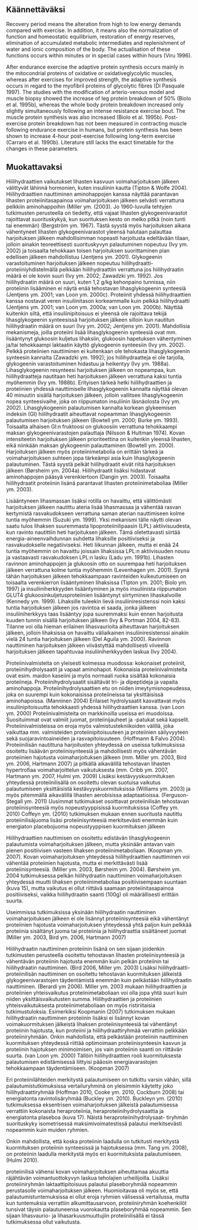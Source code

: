 ## Käännettäväksi ##

Recovery period means the alteration from high to low energy demands
compared with exercise. In addition, it means also the normalization of
function and homeostatic equilibrium, restoration of energy reserves,
elimination of accumulated metabolic intermediates and replenishment of
water and ionic composition of the body. The actualisation of these functions
occurs within minutes or in special cases within hours (Viru 1996).

After endurance exercise the adaptive protein
synthesis occurs mainly in the mitocondrial proteins of oxidative or oxidativeglycolytic muscles, whereas after exercises for improved strength, the adaptive
synthesis occurs in regard to the myofibril proteins of glycolytic fibres (Di
Pasquale 1997). The studies with the modification of arterio-venous model and
muscle biopsy showed the increase of leg protein breakdown of 50% (Biolo et
al. 1995b), whereas the whole body protein breakdown increased only slightly
simultaneously following an intense resistance exercise bout. The muscle
protein synthesis was also increased (Biolo et al. 1995b). Post-exercise protein 
breakdown has not been measured in contracting muscle following endurance
exercise in humans, but protein synthesis has been shown to increase 4-hour
post-exercise following long-term exercise (Carraro et al. 1990b). Literature still
lacks the exact timetable for the changes in these parameters.

## Muokattavaksi ##

Hiilihydraattien vaikutukset lihasten kasvuun voimaharjoituksen jälkeen välittyvät lähinnä hormonien, kuten insuliinin kautta (Tipton & Wolfe 2004). Hiilihydraattien nauttiminen aminohappojen kanssa näyttää parantavan lihasten proteiinitasapainoa voimaharjoituksen jälkeen selvästi verrattuna pelkkiin aminohappoihin (Miller ym. (2003). Jo
1960-luvulla tehtyjen tutkimusten perusteella on tiedetty, että vajaat lihasten glykogeenivarastot rajoittavat suorituskykyä, kun suorituksen kesto on melko pitkä (noin tunti
tai enemmän) (Bergström ym. 1967). Tästä syystä myös harjoituksen aikana vähentyneet lihasten glykogeenivarastot yleensä halutaan palauttaa harjoituksen jälkeen mahdollisimman nopeasti harjoitusta edeltävään tilaan, jolloin ainakin teoreettisesti suorituskyvyn palautuminen nopeutuu (Ivy ym. 2002) ja toisaalta tehokkaan toisen harjoituksen suorittaminen pian edellisen jälkeen mahdollistuu (Jentjens ym. 2001). Glykogeenin
varastoituminen harjoituksen jälkeen nopeutuu hiilihydraatti-proteiiniyhdistelmällä
pelkkään hiilihydraattiin verrattuna jos hiilihydraatin määrä ei ole kovin suuri (Ivy ym.
2002; Zawadzki ym. 1992). Jos hiilihydraatin määrä on suuri, kuten 1,2 g/kg kehonpaino tunnissa, niin proteiinin lisääminen ei näytä enää tehostavan lihasglykogeenin
synteesiä (Jentjens ym. 2001; van Loon ym. 2000c). Proteiinit yhdessä hiilihydraattien
kanssa nostavat veren insuliinitason korkeammalle kuin pelkkä hiilihydraatti (Jentjens
ym. 2001; van Loon ym. 2000a; van Loon ym. 2000b). Näyttää kuitenkin siltä, että
insuliinipitoisuus ei yleensä ole rajoittava tekijä lihasglykogeenin synteesissä harjoituksen jälkeen silloin kun nautitun hiilihydraatin määrä on suuri (Ivy ym. 2002; Jentjens
ym. 2001). Mahdollisia mekanismeja, joilla proteiini lisää lihasglykogeenin synteesiä
ovat mm. lisääntynyt glukoosin kuljetus lihaksiin, glukoosin hapetuksen vähentyminen 
ja/tai tehokkaampi laktaatin käyttö glykogeenin synteesiin (Ivy ym. 2002). Pelkkä proteiinien nauttiminen ei kuitenkaan ole tehokasta lihasglykogeenin synteesin kannalta
(Zawadzki ym. 1992); jos hiilihydraatteja ei ole tarjolla, glykogeenin varastoituminen
hidastuu ja heikentyy (Ivy ym. 1988a). Lihasglykogeenin resynteesi harjoituksen jälkeen on nopeampaa, kun hiilihydraatteja nautitaan heti harjoituksen jälkeen verrattuna
kaksi tuntia myöhemmin (Ivy ym. 1988b). Erityisen tärkeä hetki hiilihydraattien ja proteiinien yhdessä nauttimiselle lihasglykogeenin kannalta näyttää olevan 40 minuutin
sisällä harjoituksen jälkeen, jolloin vallitsee lihasglykogeenin nopea synteesivaihe, joka
on riippumaton insuliinin läsnäolosta (Ivy ym. 2002). Lihasglykogeenin palautumisen
kannalta korkean glykeemisen indeksin (GI) hiilihydraatit aiheuttavat nopeamman lihasglykogeenin palautumisen harjoituksen jälkeen (Bowtell ym. 2000; Burke ym.
1993). Toisaalta alhaisen GI:n fruktoosi on glukoosiin verrattuna tehokkaampi maksan
glykogeenivarastojen palauttaja (Nilsson & Hultman 1974). Kovan intensiteetin harjoituksen jälkeen prioriteettina on kuitenkin yleensä lihasten, eikä niinkään maksan glykogeenin palauttaminen (Bowtell ym. 2000). Harjoituksen jälkeen myös proteiinimetabolia on erittäin tärkeä ja voimaharjoituksen suhteen jopa tärkeämpi asia kuin lihasglykogeenin palautuminen. Tästä syystä pelkät hiilihydraatit eivät riitä harjoituksen jälkeen
(Børsheim ym. 2004a). Hiilihydraatit lisäksi hidastavat aminohappojen pääsyä verenkiertoon (Dangin ym. 2003). Toisaalta hiilihydraatit proteiinin lisänä parantavat lihasten
proteiinimetaboliaa (Miller ym. 2003). 


Lisääntyneen lihasmassan lisäksi rotilla on havaittu, että välittömästi harjoituksen jälkeen nautittu ateria lisää lihasmassaa ja vähentää rasvan kertymistä rasvakudokseen
verrattuna saman aterian nauttimiseen kolme tuntia myöhemmin (Suzuki ym. 1999).
Yksi mekanismi tälle näytti olevan saatu tulos lihaksen suuremmasta lipoproteiinilipaasin (LPL) aktiivisuudesta, kun ravinto nautittiin heti harjoituksen jälkeen. Tämä oletettavasti siirtää energia-aineenvaihdunnan suhdetta lihaksille positiiviseksi ja rasvakudokselle negatiiviseksi. Heti liikunnan jälkeen, mutta ei enää 24 tuntia myöhemmin on havaittu joissain lihaksissa LPL:n aktiivisuuden nousu ja vastaavasti rasvakudoksen LPL:n
lasku (Ladu ym. 1991b). Lihasten ravinnon aminohappojen ja glukoosin otto on suurempaa heti harjoituksen jälkeen verrattuna kolme tuntia myöhemmin (Levenhagen ym.
2001). Syynä tähän harjoituksen jälkeen tehokkaampaan ravinteiden kulkeutumiseen on
toisaalta verenkierron lisääntyminen lihaksissa (Tipton ym. 2001; Biolo ym. 1997) ja
insuliiniherkkyyden lisääntyminen ja myös insuliinista riippumaton GLUT4 glukoosinkuljetusproteiinien lisääntynyt siirtyminen lihaskalvoille (Kennedy ym. 1999). Lihaksille tuleekin lievä insuliiniresistenssi noin kaksi tuntia harjoituksen jälkeen jos ravintoa
ei saada, jonka jälkeen insuliiniherkkyys taas lisääntyy jopa suuremmaksi kuin ennen
harjoitusta kuuden tunnin sisällä harjoituksen jälkeen (Ivy & Portman 2004, 82-83).
Tilanne voi olla hieman erilainen lihasvaurioita aiheuttavan harjoituksen jälkeen, jolloin
lihaksissa on havaittu väliaikainen insuliiniresistenssi ainakin vielä 24 tuntia harjoituksen jälkeen (Del Aguila ym. 2000). Ravinnon nauttiminen harjoituksen jälkeen viivästyttää mahdollisesti viiveellä harjoituksen jälkeen tapahtuvaa insuliiniherkkyyden laskua (Ivy 2004). 



Proteiinivalmisteita on yleisesti kolmessa muodossa: kokonaiset proteiinit, proteiinihydrolysaatit ja vapaat aminohapot. Kokonaisia proteiinivalmisteita ovat esim. maidon kaseiini ja myös normaali ruoka sisältää kokonaisia proteiineja. Proteiinihydrolysaatit sisältävät tri- ja dipeptideja ja vapaita aminohappoja. Proteiinihydrolysaattien etu on niiden 
imeytymisnopeudessa, joka on suurempi kuin kokonaisissa proteiineissa tai yksittäisissä
aminohapoissa. (Manninen 2004) Erilaiset hydrolysaatit kasvattavat myös insuliinipitoisuutta tehokkaasti yhdessä hiilihydraattien kanssa. (van Loon ym. 2000) Proteiinivalmisteita on markkinoilla useissa eri muodoissa. Suosituimmat ovat valmiit juomat, proteiinijauheet ja -patukat sekä kapselit. Proteiinivalmisteissa on eroja myös valmistustekniikoiden välillä, joka vaikuttaa mm. valmisteiden proteiinipitoisuuteen ja proteiinien säilyvyyteen sekä suojaravintoaineiden ja rasvapitoisuuteen. (Hoffmann & Falvo 2004).
Proteiinilisän nautittuna harjoitusten yhteydessä on useissa tutkimuksissa osoitettu lisäävän proteiinisynteesiä ja mahdollisesti myös vähentävän proteiinien hajotusta voimaharjoituksen jälkeen (mm. Miller ym. 2003, Bird ym. 2006, Hartmann 2007) ja pitkällä aikavälillä tehostavan lihasten hypertrofiaa voimaharjoittelun vaikutuksesta (mm. Cribb
ym. 2007, Hartmann ym. 2007, Hulmi ym. 2009) Lisäksi kestävyyskuormituksen yhteydessä proteiinilisällä on osoitettu olevan suotuisa vaikutus palautumiseen yksittäisistä
kestävyyskuormituksissa (Williams ym. 2003) ja myös pitemmällä aikavälillä lihasten
aerobisissa adaptaatioissa. (Ferguson- Stegall ym. 2011) Uusimmat tutkimukset osoittavat proteiinilisän tehostavan proteiinisynteesiä myös nopeustyyppisissä kuormituksissa
(Coffey ym. 2010) Coffeyn ym. (2010) tutkimuksen mukaan ennen suoritusta nautittu
proteiinilisäjuoma lisäsi proteiinisynteesiä merkitsevästi enemmän kuin energiaton placebojuoma nopeustyyppisen kuormituksen jälkeen



Hiilihydraattien nauttimisen on osoitettu edistävän lihasglykogeenin palautumista voimaharjoituksen jälkeen, mutta yksinään antavan vain pienen positiivisen vasteen lihaksen proteiinimetaboliaan. (Koopman ym. 2007). Kovan voimaharjoituksen yhteydessä
hiilihydraattien nauttiminen voi vähentää proteiinien hajotusta, mutta ei merkittävästi lisää proteiinisynteesiä. (Miller ym. 2003, Børsheim ym. 2004). Børsheim ym. 2004 tutkimuksessa pelkän hiilihydraatin nauttiminen voimaharjoituksen yhteydessä muutti lihaksen proteiinimetaboliaa positiivisempaan suuntaan (kuva 15), mutta vaikutus ei ollut
riittävä saamaan proteiinitasapainoa positiiviseksi, vaikka hiilihydraatin saanti (100g) oli
määrällisesti erittäin suurta.


Useimmissa tutkimuksissa yksinään hiilihydraatin nauttiminen voimaharjoituksen jälkeen ei ole lisännyt proteiinisynteesiä eikä vähentänyt proteiinien hajotusta voimaharjoituksen yhteydessä yhtä paljon kuin pelkkää proteiinia sisältänyt juoma tai proteiinia ja
hiilihydraattia sisältäneet juomat (Miller ym. 2003, Bird ym. 2006, Hartmann 2007)


Hiilihydraatin nauttiminen proteiinin lisänä on sen sijaan joidenkin tutkimusten perusteella osoitettu tehostavan lihasten proteiinisynteesiä ja vähentävän proteiinin hajotusta enemmän kuin pelkän proteiinin tai hiilihydraatin nauttiminen. (Bird 2006, Miller ym. 2003) Lisäksi hiilihydraatti-proteiinilisän nauttiminen on osoitettu tehostavan kuormituksen jälkeistä glykogeenivarastojen täydentämistä enemmän kuin pelkästään hiilihydraatin nauttiminen.
(Berardi ym 2006). Miller ym. 2003 mukaan hiilihydraattien ja proteiinien yhteisvaikutus proteiinimetaboliaan voi olla jopa yhtä suuri kuin niiden yksittäisvaikutusten summa.
Hiilihydraattien ja proteiinien yhteisvaikutuksesta proteiinimetaboliaan on myös ristiriitaisia tutkimustuloksia. Esimerkiksi Koopmanin (2007) tutkimuksen mukaan hiilihydraatin nauttiminen proteiinin lisäksi ei lisännyt kovan voimakuormituksen jälkeistä lihaksen proteiinisynteesiä tai vähentänyt proteiinin hajotusta, kun proteiini ja hiilihydraattiryhmää verrattiin pelkkään proteiiniryhmään. Onkin mahdollista, että pelkästään
proteiinin nauttiminen kuormituksen yhteydessä riittää optimoimaan proteiinisynteesin
kasvun ja proteiinin hajotuksen minimoimisen, jos vain proteiinin saanti on riittävän
suurta. (van Loon ym. 2000) Tällöin hiilihydraattien rooli kuormituksesta palautumisen
edistämisessä liittyisi pääosin energiavarastojen tehokkaampaan täydentämiseen.
(Koopman 2007)



Eri proteiinilähteiden merkitystä palautumiseen on tutkittu varsin vähän, sillä palautumistutkimuksissa vertailuryhminä on yleisimmin käytetty joko
hiilihydraattiryhmää (Hoffman 2010, Cooke ym. 2010, Cockburn 2008) tai energiatonta
ravintolisäryhmää (Buckley ym. 2010). Buckleyn ym. (2010) tutkimuksessa eksentrisen
voimaharjoituksen jälkeistä palautumisessa verrattiin kokonaista heraproteiinia, heraproteiinihydrolysaattia ja energiatonta plaseboa (kuva 17). Näistä heraproteiinihydrolysaat-
tiryhmän suorituskyky isometrisessä maksimivoimatestissä palautui merkitsevästi nopeammin kuin muiden ryhmien.

Onkin mahdollista, että koska proteiinin laadulla on tutkitusti merkitystä kuormituksen
proteiinin synteesissä ja hajotuksessa (mm. Tang ym. 2008), on proteiinin laadulla merkitystä myös eri kuormituksista palautumiseen. (Hulmi 2010).



proteiinilisä vähensi kovan voimaharjoituksen aiheuttamaa akuuttia räjähtävän voimantuottokyvyn laskua teholajien urheilijoilla. Lisäksi
proteiiniryhmän laktaattipitoisuus palautui plaseboryhmää nopeammin perustasolle voimaharjoituksen jälkeen. Huomioitavaa oli myös se, että palautumistuntemuksissa ei ollut
eroja ryhmien välisessä vertailussa, mutta kun tuntemuksia verrattiin alkumittausarvoon,
proteiiniryhmän koehenkilöt tunsivat täysin palautuneensa vuorokautta plaseboryhmää
nopeammin. Sen sijaan lihasvaurio- ja lihasarkuusmuuttujiin proteiinilisällä ei tässä tutkimuksessa ollut vaikutusta. 



